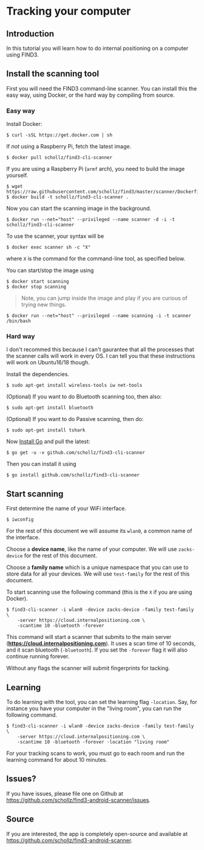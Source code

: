 # Tracking your computer 


## Introduction

In this tutorial you will learn how to do internal positioning on a computer using FIND3.


## Install the scanning tool

First you will need the FIND3 command-line scanner. You can install this the easy way, using Docker, or the hard way by compiling from source.

### Easy way


Install Docker:

```
$ curl -sSL https://get.docker.com | sh
```

If *not* using a Raspberry Pi, fetch the latest image.

```
$ docker pull schollz/find3-cli-scanner
```

If you are using a Raspberry Pi (`armf` arch), you need to build the image yourself.

```
$ wget https://raw.githubusercontent.com/schollz/find3/master/scanner/Dockerfile
$ docker build -t schollz/find3-cli-scanner .
```

Now you can start the scanning image in the background.

```
$ docker run --net="host" --privileged --name scanner -d -i -t schollz/find3-cli-scanner
```

To use the scanner, your syntax will be

```
$ docker exec scanner sh -c "X"
```

where `X` is the command for the command-line tool, as specified below.

You can start/stop the image using

```
$ docker start scanning
$ docker stop scanning
```

> Note, you can jump inside the image and play if you are curious of trying new things.
```
$ docker run --net="host" --privileged --name scanning -i -t scanner /bin/bash
```
> 


### Hard way

I don't recommed this because I can't gaurantee that all the processes that the scanner calls will work in every OS. I can tell you that these instructions will work on Ubuntu16/18 though.

Install the dependencies.

```
$ sudo apt-get install wireless-tools iw net-tools
```

(Optional) If you want to do Bluetooth scanning too, then also:

```
$ sudo apt-get install bluetooth
```

(Optional) If you want to do Passive scanning, then do:

```
$ sudo apt-get install tshark
```

Now [Install Go](https://golang.org/dl/) and pull the latest:

```
$ go get -u -v github.com/schollz/find3-cli-scanner
```

Then you can install it using

```
$ go install github.com/schollz/find3-cli-scanner
```


## Start scanning

First determine the name of your WiFi interface.

```
$ iwconfig
```

For the rest of this document we will assume its `wlan0`, a common name of the interface. 

Choose a **device name**, like the name of your computer. We will use `zacks-device` for the rest of this document. 

Choose a **family name** which is a unique namespace that you can use to store data for all your devices. We will use `test-family` for the rest of this document.

To start scanning use the following command (this is the `X` if you are using Docker).

```
$ find3-cli-scanner -i wlan0 -device zacks-device -family test-family \
    -server https://cloud.internalpositioning.com \
    -scantime 10 -bluetooth -forever
```

This command will start a scanner that submits to the main server (**https://cloud.internalpositioning.com**). It uses a scan time of 10 seconds, and it scan bluetooth (`-bluetooth`). If you set the `-forever` flag it will also continue running forever.

Without any flags the scanner will submit fingerprints for tacking.

## Learning

To do learning with the tool, you can set the learning flag `-location`. Say, for instance you have your computer in the "living room", you can run the following command.

```
$ find3-cli-scanner -i wlan0 -device zacks-device -family test-family \
    -server https://cloud.internalpositioning.com \
    -scantime 10 -bluetooth -forever -location "living room"
```

For your tracking scans to work, you must go to each room and run the learning command for about 10 minutes. 

## Issues?

If you have issues, please file one on Github at https://github.com/schollz/find3-android-scanner/issues.

## Source

If you are interested, the app is completely open-source and available at  https://github.com/schollz/find3-android-scanner.